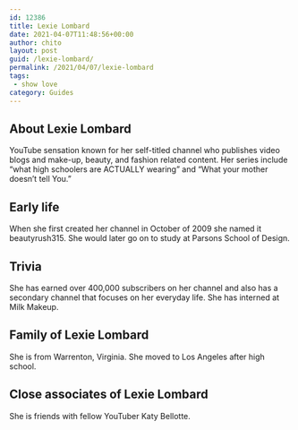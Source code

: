 ```yaml
---
id: 12386
title: Lexie Lombard
date: 2021-04-07T11:48:56+00:00
author: chito
layout: post
guid: /lexie-lombard/
permalink: /2021/04/07/lexie-lombard
tags:
 - show love
category: Guides
---
```

<!--Content-->



## About Lexie Lombard


  YouTube sensation known for her self-titled channel who publishes video blogs and make-up, beauty, and fashion related content. Her series include &#8220;what high schoolers are ACTUALLY wearing&#8221; and &#8220;What your mother doesn&#8217;t tell You.&#8221;

      
      
      
## Early life


  When she first created her channel in October of 2009 she named it beautyrush315. She would later go on to study at Parsons School of Design.

      
      
      
## Trivia


  She has earned over 400,000 subscribers on her channel and also has a secondary channel that focuses on her everyday life. She has interned at Milk Makeup.

      
      
      
## Family of Lexie Lombard


  She is from Warrenton, Virginia. She moved to Los Angeles after high school.

      
      
      
## Close associates of Lexie Lombard


  She is friends with fellow YouTuber Katy Bellotte.


